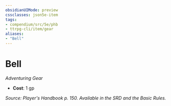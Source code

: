 ```yaml
---
obsidianUIMode: preview
cssclasses: json5e-item
tags:
- compendium/src/5e/phb
- ttrpg-cli/item/gear
aliases: 
- "Bell"
---
```

# Bell
*Adventuring Gear*  

- **Cost**: 1 gp

*Source: Player's Handbook p. 150. Available in the SRD and the Basic Rules.*